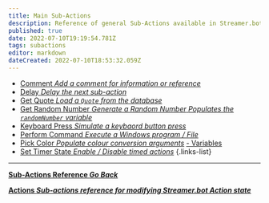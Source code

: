 ```yaml
---
title: Main Sub-Actions
description: Reference of general Sub-Actions available in Streamer.bot
published: true
date: 2022-07-10T19:19:54.781Z
tags: subactions
editor: markdown
dateCreated: 2022-07-10T18:53:32.059Z
---
```


* [Comment *Add a comment for information or reference*](/Sub-Actions/Comment)
* [Delay *Delay the next sub-action*](/Sub-Actions/Delay)
* [Get Quote *Load a `Quote` from the database*](/Sub-Actions/Get-Quote)
* [Get Random Number *Generate a Random Number* *Populates the `randomNumber` variable*](/Sub-Actions/Get-Random-Number)
* [Keyboard Press *Simulate a keybaord button press*](/Sub-Actions/Keyboard-Press)
* [Perform Command *Execute a Windows program / File*](/Sub-Actions/Perform-Command)
* [Pick Color *Populate colour conversion arguments*](/Sub-Actions/Pick-Color) [ - Variables](/Variables#pick-color)
* [Set Timer State *Enable / Disable timed actions*](/Sub-Actions/Set-Timer-State)
{.links-list}

---

<section class="btn-grid my-5">
    
  [<i class="mdi mdi-chevron-left"></i>**Sub-Actions Reference *Go Back***](/en/Sub-Actions)
  
  [<i class="mdi mdi-lightning-bolt primary--text"></i> **Actions *Sub-actions reference for modifying Streamer.bot Action state***](/en/Sub-Actions/Actions)
  
</section>